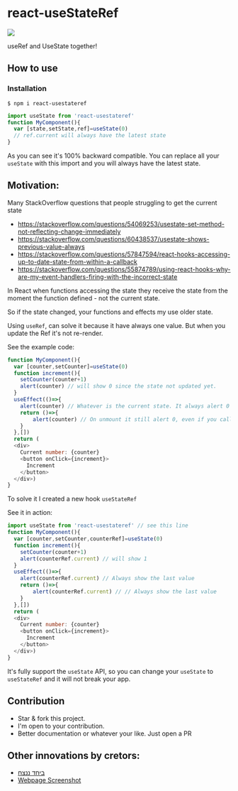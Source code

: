 # react-useStateRef

<a href="https://www.npmjs.com/package/react-usestateref"><img src="https://img.shields.io/static/v1?logo=npm&message=react-useStateRef"></a>

useRef and UseState together!

## How to use

### Installation

```shell
$ npm i react-usestateref
```

```javascript
import useState from 'react-usestateref'
function MyComponent(){
  var [state,setState,ref]=useState(0)
  // ref.current will always have the latest state  
}
```

As you can see it's 100% backward compatible. You can replace all your `useState` with this import and you will always have the latest state.

## Motivation:

Many StackOverflow questions that people struggling to get the current state

- https://stackoverflow.com/questions/54069253/usestate-set-method-not-reflecting-change-immediately
- https://stackoverflow.com/questions/60438537/usestate-shows-previous-value-always
- https://stackoverflow.com/questions/57847594/react-hooks-accessing-up-to-date-state-from-within-a-callback
- https://stackoverflow.com/questions/55874789/using-react-hooks-why-are-my-event-handlers-firing-with-the-incorrect-state

In React when functions accessing the state they receive the state from the moment
the function defined - not the current state.

So if the state changed, your functions and effects my use older state.

Using `useRef`, can solve it because it have always one value. But when you update the Ref it's not re-render.

See the example code:

```js
function MyComponent(){
  var [counter,setCounter]=useState(0)
  function increment(){
    setCounter(counter+1)
    alert(counter) // will show 0 since the state not updated yet.			
  }
  useEffect(()=>{
    alert(counter) // Whatever is the current state. It always alert 0
    return ()=>{
        alert(counter) // On unmount it still alert 0, even if you called increment many times.
    }
  },[])
  return (
  <div>
    Current number: {counter}
    <button onClick={increment}>
      Increment
    </button>
  </div>)
}
```

To solve it I created a new hook `useStateRef`

See it in action:

```js
import useState from 'react-usestateref' // see this line
function MyComponent(){
  var [counter,setCounter,counterRef]=useState(0)
  function increment(){
    setCounter(counter+1)
    alert(counterRef.current) // will show 1
  }
  useEffect(()=>{
    alert(counterRef.current) // Always show the last value
    return ()=>{
        alert(counterRef.current) // // Always show the last value
    }
  },[])
  return (
  <div>
    Current number: {counter}
    <button onClick={increment}>
      Increment
    </button>
  </div>)
}
```

It's fully support the `useState` API, so you can change your `useState` to `useStateRef` and it will not break your app.

## Contribution

- Star & fork this project.
- I'm open to your contribution.
- Better documentation or whatever your like. Just open a PR

## Other innovations by cretors:

- [ביחד ננצח](https://yachad.app)
- [Webpage Screenshot](https://chromewebstore.google.com/detail/webpage-screenshot-entire/akgpcdalpfphjmfifkmfbpdmgdmeeaeo)
